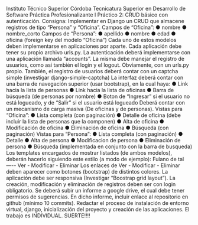 Instituto Técnico Superior Córdoba
Tecnicatura Superior en Desarrollo de Software
Práctica Profesionalizante I
Práctico 2:
CRUD básico con autenticación.
Consigna:
Implementar en Django un CRUD que almacene registros de tipo “Persona” y “Oficina”.
Campos de “Oficina”:
● nombre
● nombre_corto
Campos de “Persona”:
● apellido
● nombre
● edad
● oficina (foreign key del modelo “Oficina”)
Cada uno de estos modelos deben implementarse en aplicaciones por aparte. Cada
aplicación debe tener su propio archivo urls.py.
La autenticación deberá implementarse con una aplicación llamada “accounts”. La misma
debe manejar el registro de usuarios, como asi también el login y el logout. Obviamente, con
un urls.py propio. También, el registro de usuarios deberá contar con un captcha simple
(investigar django-simple-captcha)
La interfaz deberá contar con una barra de navegación superior (usar bootstrap), en la cual
haya:
● Link hacia la lista de personas
● Link hacia la lista de oficinas
● Barra de búsqueda (de personas por nombre)
● Boton de “Ingresar” si el usuario no está logueado, y de “Salir” si el usuario está
logueado
Deberá contar con un mecanismo de carga masiva (De oficinas y de personas).
Vistas para “Oficina”:
● Lista completa (con paginación)
● Detalle de oficina (debe incluir la lista de personas que la componen)
● Alta de oficina
● Modificación de oficina
● Eliminación de oficina
● Búsqueda (con paginación)
Vistas para “Persona”:
● Lista completa (con paginación)
● Detalle
● Alta de persona
● Modificacion de persona
● Eliminación de persona
● Búsqueda (implementada en conjunto con la barra de busqueda)
Los templates encargados de mostrar listados (de ambos modelos), deberán hacerlo
siguiendo este estilo (a modo de ejemplo):
Fulano de tal —-- Ver - Modificar - Eliminar
Los enlaces de Ver - Modificar - Eliminar deben aparecer como botones (bootstrap) de
distintos colores.
La aplicación debe ser responsiva (Investigar “Boostrap grid layout”).
La creación, modificación y eliminación de registros deben ser con login obligatorio.
Se deberá subir un informe a google drive, el cual debe tener permisos de sugerencias. En
dicho informe, incluir enlace al repositorio en github (mínimo 10 commits). Redactar el
proceso de instalación de entorno virtual, django, inicialización del proyecto y creación de
las aplicaciones.
El trabajo es INDIVIDUAL.
SUERTE!!!!
